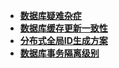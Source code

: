 * [**数据库疑难杂症**](/Code%20Language/database/question/数据库疑难杂症/README)  
* [**数据库缓存更新一致性**](/Code%20Language/database/question/数据库缓存更新一致性/README)  
* [**分布式全局ID生成方案**](/Code%20Language/database/question/分布式全局ID生成方案/README)  
* [**数据库事务隔离级别**](/Code%20Language/database/question/数据库事务隔离级别/README)  
